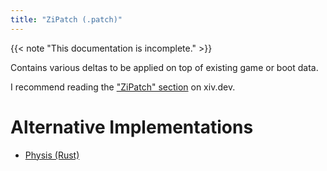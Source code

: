 ```yaml
---
title: "ZiPatch (.patch)"
---
```


{{< note "This documentation is incomplete." >}}

Contains various deltas to be applied on top of existing game or boot data.

I recommend reading the ["ZiPatch" section](https://xiv.dev/data-files/zipatch) on xiv.dev.

# Alternative Implementations

* [Physis (Rust)](https://github.com/redstrate/physis/blob/main/src/patch.rs)
